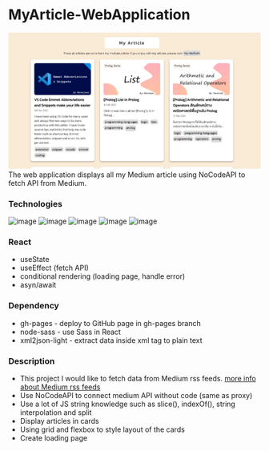 # MyArticle-WebApplication
![image](https://github.com/firstneverrest/MyArticle-WebApplication/blob/master/MyArticle.jpg)
The web application displays all my Medium article using NoCodeAPI to fetch API from Medium.
### Technologies
![image](https://img.shields.io/badge/React-20232A?style=for-the-badge&logo=react&logoColor=61DAFB)
![image](https://img.shields.io/badge/HTML5-E34F26?style=for-the-badge&logo=html5&logoColor=white)
![image](https://img.shields.io/badge/CSS3-1572B6?style=for-the-badge&logo=css3&logoColor=white)
![image](https://img.shields.io/badge/Sass-CC6699?style=for-the-badge&logo=sass&logoColor=white)
![image](https://img.shields.io/badge/JavaScript-F7DF1E?style=for-the-badge&logo=javascript&logoColor=black)

### React
- useState
- useEffect (fetch API)
- conditional rendering (loading page, handle error)
- asyn/await

### Dependency
- gh-pages - deploy to GitHub page in gh-pages branch
- node-sass - use Sass in React
- xml2json-light - extract data inside xml tag to plain text

### Description
- This project I would like to fetch data from Medium rss feeds. [more info about Medium rss feeds](https://help.medium.com/hc/en-us/articles/214874118-Using-RSS-feeds-of-profiles-publications-and-topics)
- Use NoCodeAPI to connect medium API without code (same as proxy)
- Use a lot of JS string knowledge such as slice(), indexOf(), string interpolation and split
- Display articles in cards
- Using grid and flexbox to style layout of the cards
- Create loading page
